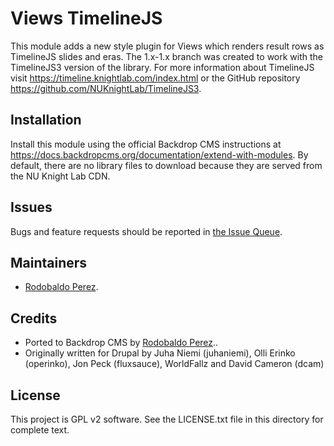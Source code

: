 Views TimelineJS
================
This module adds a new style plugin for Views which renders result rows as
TimelineJS slides and eras.  The 1.x-1.x branch was created to work with the
TimelineJS3 version of the library.  For more information about TimelineJS visit
https://timeline.knightlab.com/index.html or the GitHub repository
https://github.com/NUKnightLab/TimelineJS3.

Installation
------------
Install this module using the official Backdrop CMS instructions at
https://docs.backdropcms.org/documentation/extend-with-modules.
By default, there are no library files to download because they are served
from the NU Knight Lab CDN.

Issues
----------------------
Bugs and feature requests should be reported in [the Issue Queue](https://github.com/rudy880719/views_timelinejs/issues).

Maintainers
-----------
* [Rodobaldo Perez](https://github.com/rudy880719).

Credits
-------

- Ported to Backdrop CMS by [Rodobaldo Perez](https://github.com/rudy880719)..
- Originally written for Drupal by Juha Niemi (juhaniemi), Olli Erinko (operinko), Jon Peck (fluxsauce), WorldFallz and David Cameron (dcam)

License
-------

This project is GPL v2 software.
See the LICENSE.txt file in this directory for complete text.

<!-- If your project includes other libraries that are licensed in a way that is
compatible with GPL v2, you can list that here too, for example: `Foo library is
licensed under the MIT license.` -->
